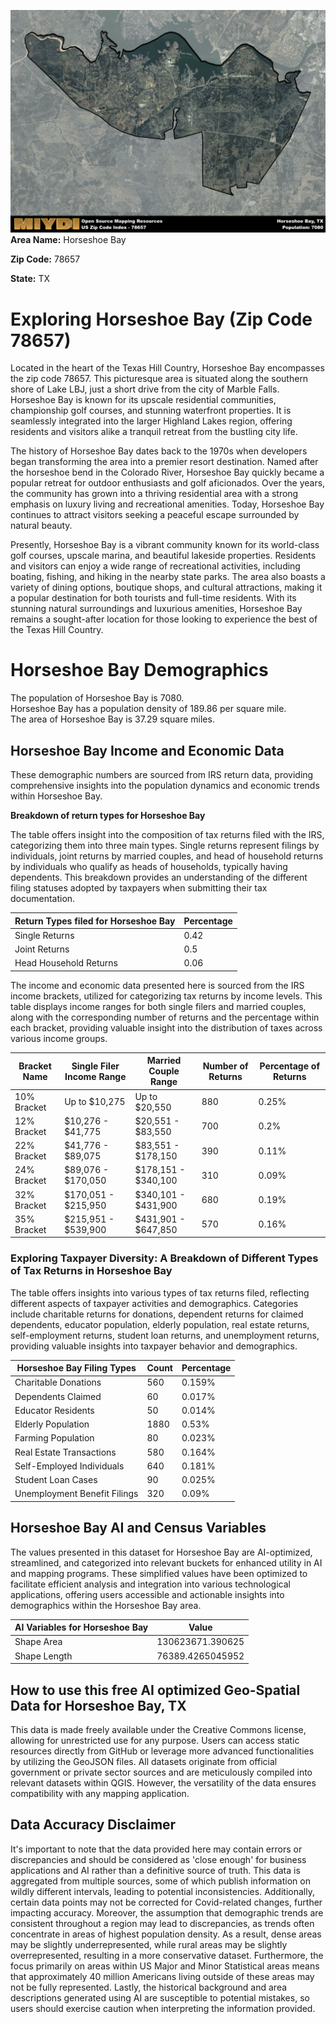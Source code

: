 ![Image Alt Text](../_images/78657.png)
**Area Name:** Horseshoe Bay

**Zip Code:** 78657

**State:** TX


# Exploring Horseshoe Bay (Zip Code 78657)

Located in the heart of the Texas Hill Country, Horseshoe Bay encompasses the zip code 78657. This picturesque area is situated along the southern shore of Lake LBJ, just a short drive from the city of Marble Falls. Horseshoe Bay is known for its upscale residential communities, championship golf courses, and stunning waterfront properties. It is seamlessly integrated into the larger Highland Lakes region, offering residents and visitors alike a tranquil retreat from the bustling city life.

The history of Horseshoe Bay dates back to the 1970s when developers began transforming the area into a premier resort destination. Named after the horseshoe bend in the Colorado River, Horseshoe Bay quickly became a popular retreat for outdoor enthusiasts and golf aficionados. Over the years, the community has grown into a thriving residential area with a strong emphasis on luxury living and recreational amenities. Today, Horseshoe Bay continues to attract visitors seeking a peaceful escape surrounded by natural beauty.

Presently, Horseshoe Bay is a vibrant community known for its world-class golf courses, upscale marina, and beautiful lakeside properties. Residents and visitors can enjoy a wide range of recreational activities, including boating, fishing, and hiking in the nearby state parks. The area also boasts a variety of dining options, boutique shops, and cultural attractions, making it a popular destination for both tourists and full-time residents. With its stunning natural surroundings and luxurious amenities, Horseshoe Bay remains a sought-after location for those looking to experience the best of the Texas Hill Country.

# Horseshoe Bay Demographics

The population of Horseshoe Bay is 7080.  
Horseshoe Bay has a population density of 189.86 per square mile.  
The area of Horseshoe Bay is 37.29 square miles.  

## Horseshoe Bay Income and Economic Data

These demographic numbers are sourced from IRS return data, providing comprehensive insights into the population dynamics and economic trends within Horseshoe Bay.

**Breakdown of return types for Horseshoe Bay**

The table offers insight into the composition of tax returns filed with the IRS, categorizing them into three main types. Single returns represent filings by individuals, joint returns by married couples, and head of household returns by individuals who qualify as heads of households, typically having dependents. This breakdown provides an understanding of the different filing statuses adopted by taxpayers when submitting their tax documentation.

| Return Types filed for Horseshoe Bay                              | Percentage          |
|----------------------------------------------------------|---------------------|
| Single Returns                                            | 0.42 |
| Joint Returns                                             | 0.5 |
| Head Household Returns                                    | 0.06 |

The income and economic data presented here is sourced from the IRS income brackets, utilized for categorizing tax returns by income levels. This table displays income ranges for both single filers and married couples, along with the corresponding number of returns and the percentage within each bracket, providing valuable insight into the distribution of taxes across various income groups.

| Bracket Name       | Single Filer Income Range | Married Couple Range | Number of Returns | Percentage of Returns |
|--------------------|----------------------------|----------------------|-------------------|-----------------------|
| 10% Bracket        | Up to $10,275              | Up to $20,550        | 880 | 0.25% |
| 12% Bracket        | $10,276 - $41,775          | $20,551 - $83,550    | 700 | 0.2% |
| 22% Bracket        | $41,776 - $89,075          | $83,551 - $178,150   | 390 | 0.11% |
| 24% Bracket        | $89,076 - $170,050         | $178,151 - $340,100  | 310 | 0.09% |
| 32% Bracket        | $170,051 - $215,950        | $340,101 - $431,900  | 680 | 0.19% |
| 35% Bracket        | $215,951 - $539,900        | $431,901 - $647,850  | 570 | 0.16% |

### Exploring Taxpayer Diversity: A Breakdown of Different Types of Tax Returns in Horseshoe Bay

The table offers insights into various types of tax returns filed, reflecting different aspects of taxpayer activities and demographics. Categories include charitable returns for donations, dependent returns for claimed dependents, educator population, elderly population, real estate returns, self-employment returns, student loan returns, and unemployment returns, providing valuable insights into taxpayer behavior and demographics.

| Horseshoe Bay Filing Types                    | Count | Percentage |
|--------------------------------------|-------|------------|
| Charitable Donations                 | 560 | 0.159% |
| Dependents Claimed                   | 60 | 0.017% |
| Educator Residents                   | 50 | 0.014% |
| Elderly Population                   | 1880 | 0.53% |
| Farming Population                   | 80 | 0.023% |
| Real Estate Transactions             | 580 | 0.164% |
| Self-Employed Individuals            | 640 | 0.181% |
| Student Loan Cases                   | 90 | 0.025% |
| Unemployment Benefit Filings         | 320 | 0.09% |

## Horseshoe Bay AI and Census Variables

The values presented in this dataset for Horseshoe Bay are AI-optimized, streamlined, and categorized into relevant buckets for enhanced utility in AI and mapping programs. These simplified values have been optimized to facilitate efficient analysis and integration into various technological applications, offering users accessible and actionable insights into demographics within the Horseshoe Bay area.

| AI Variables for Horseshoe Bay | Value |
|-------------|-------|
| Shape Area | 130623671.390625 |
| Shape Length | 76389.4265045952 |

## How to use this free AI optimized Geo-Spatial Data for Horseshoe Bay, TX

This data is made freely available under the Creative Commons license, allowing for unrestricted use for any purpose. Users can access static resources directly from GitHub or leverage more advanced functionalities by utilizing the GeoJSON files. All datasets originate from official government or private sector sources and are meticulously compiled into relevant datasets within QGIS. However, the versatility of the data ensures compatibility with any mapping application.

## Data Accuracy Disclaimer
It's important to note that the data provided here may contain errors or discrepancies and should be considered as 'close enough' for business applications and AI rather than a definitive source of truth. This data is aggregated from multiple sources, some of which publish information on wildly different intervals, leading to potential inconsistencies. Additionally, certain data points may not be corrected for Covid-related changes, further impacting accuracy. Moreover, the assumption that demographic trends are consistent throughout a region may lead to discrepancies, as trends often concentrate in areas of highest population density. As a result, dense areas may be slightly underrepresented, while rural areas may be slightly overrepresented, resulting in a more conservative dataset. Furthermore, the focus primarily on areas within US Major and Minor Statistical areas means that approximately 40 million Americans living outside of these areas may not be fully represented. Lastly, the historical background and area descriptions generated using AI are susceptible to potential mistakes, so users should exercise caution when interpreting the information provided.
